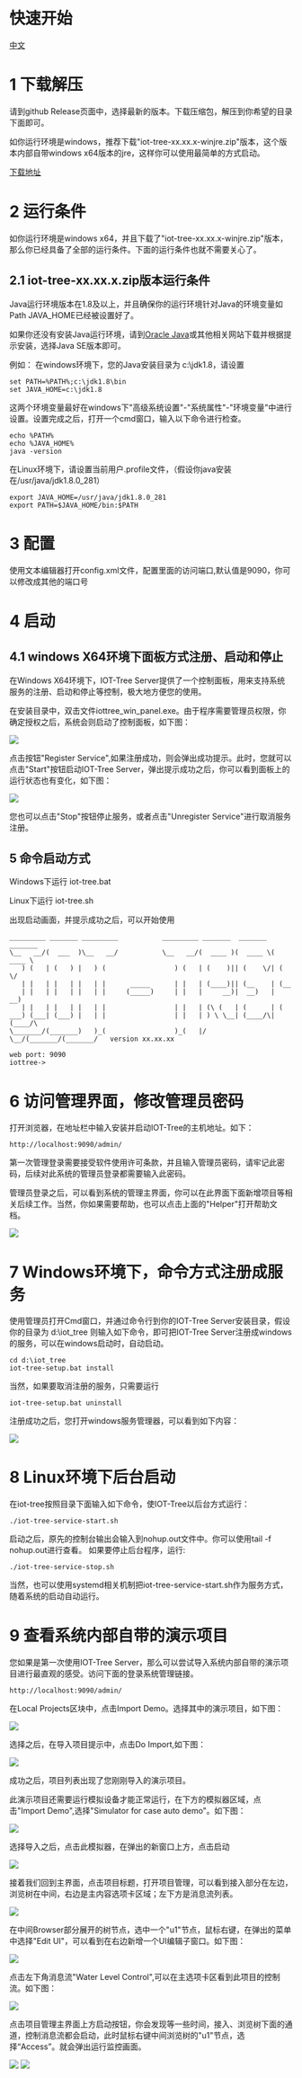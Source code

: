 
快速开始
====

 <a href="../../cn/doc/quick_start.md" target="_blank">中文</a>
<!--
 <a href="../../jp/doc/quick_start.md" target="_blank">日本语</a>
 -->



# 1 下载解压

请到github Release页面中，选择最新的版本。下载压缩包，解压到你希望的目录下面即可。

如你运行环境是windows，推荐下载"iot-tree-xx.xx.x-winjre.zip"版本，这个版本内部自带windows x64版本的jre，这样你可以使用最简单的方式启动。

<a href="https://github.com/bambooww/iot-tree/releases" target="_blank">下载地址</a>





# 2 运行条件

如你运行环境是windows x64，并且下载了"iot-tree-xx.xx.x-winjre.zip"版本，那么你已经具备了全部的运行条件。下面的运行条件也就不需要关心了。

## 2.1 iot-tree-xx.xx.x.zip版本运行条件
Java运行环境版本在1.8及以上，并且确保你的运行环境针对Java的环境变量如Path JAVA_HOME已经被设置好了。

如果你还没有安装Java运行环境，请到<a href="https://www.oracle.com/java/technologies/" target="_blank">Oracle Java</a>或其他相关网站下载并根据提示安装，选择Java SE版本即可。

例如：
在windows环境下，您的Java安装目录为 c:\jdk1.8，请设置


```
set PATH=%PATH%;c:\jdk1.8\bin
set JAVA_HOME=c:\jdk1.8
```

这两个环境变量最好在windows下"高级系统设置"-"系统属性"-"环境变量"中进行设置。设置完成之后，打开一个cmd窗口，输入以下命令进行检查。


```
echo %PATH%
echo %JAVA_HOME%
java -version
```


在Linux环境下，请设置当前用户.profile文件，（假设你java安装在/usr/java/jdk1.8.0_281）


```
export JAVA_HOME=/usr/java/jdk1.8.0_281
export PATH=$JAVA_HOME/bin:$PATH
```


# 3 配置

使用文本编辑器打开config.xml文件，配置里面的访问端口,默认值是9090，你可以修改成其他的端口号



# 4 启动

## 4.1 windows X64环境下面板方式注册、启动和停止

在Windows X64环境下，IOT-Tree Server提供了一个控制面板，用来支持系统服务的注册、启动和停止等控制，极大地方便您的使用。

在安装目录中，双击文件iottree_win_panel.exe。由于程序需要管理员权限，你确定授权之后，系统会则启动了控制面板，如下图：




<img src="./img/win_panel1.png"/>


点击按钮"Register Service",如果注册成功，则会弹出成功提示。此时，您就可以点击"Start"按钮启动IOT-Tree Server，弹出提示成功之后，你可以看到面板上的运行状态也有变化，如下图：




<img src="./img/win_panel2.png" />


您也可以点击"Stop"按钮停止服务，或者点击"Unregister Service"进行取消服务注册。




## 5 命令启动方式

Windows下运行 iot-tree.bat

Linux下运行 iot-tree.sh

出现启动画面，并提示成功之后，可以开始使用


```
_________ _______ _________           _________ _______  _______  _______
\__   __/(  ___  )\__   __/           \__   __/(  ____ )(  ____ \(  ____ \
   ) (   | (   ) |   ) (                 ) (   | (    )|| (    \/| (    \/
   | |   | |   | |   | |      _____      | |   | (____)|| (__    | (__
   | |   | |   | |   | |     (_____)     | |   |     __)|  __)   |  __)
   | |   | |   | |   | |                 | |   | (\ (   | (      | (
___) (___| (___) |   | |                 | |   | ) \ \__| (____/\| (____/\
\_______/(_______)   )_(                 )_(   |/   \__/(_______/(_______/   version xx.xx.xx

web port: 9090
iottree->
```

# 6 访问管理界面，修改管理员密码
打开浏览器，在地址栏中输入安装并启动IOT-Tree的主机地址。如下： 


```
http://localhost:9090/admin/
```

第一次管理登录需要接受软件使用许可条款，并且输入管理员密码，请牢记此密码，后续对此系统的管理员登录都需要输入此密码。

管理员登录之后，可以看到系统的管理主界面，你可以在此界面下面新增项目等相关后续工作。当然，你如果需要帮助，也可以点击上面的"Helper"打开帮助文档。


<img src="./img/qs_1.png">


# 7 Windows环境下，命令方式注册成服务

使用管理员打开Cmd窗口，并通过命令行到你的IOT-Tree Server安装目录，假设你的目录为 d:\iot_tree
则输入如下命令，即可把IOT-Tree Server注册成windows的服务，可以在windows启动时，自动启动。

```
cd d:\iot_tree
iot-tree-setup.bat install
```

当然，如果要取消注册的服务，只需要运行

```
iot-tree-setup.bat uninstall
```

注册成功之后，您打开windows服务管理器，可以看到如下内容：



<img src="./img/win_ser.png">


# 8 Linux环境下后台启动
在iot-tree按照目录下面输入如下命令，使IOT-Tree以后台方式运行：
```
./iot-tree-service-start.sh
```
启动之后，原先的控制台输出会输入到nohup.out文件中。你可以使用tail -f nohup.out进行查看。
如果要停止后台程序，运行:
```
./iot-tree-service-stop.sh
```

当然，也可以使用systemd相关机制把iot-tree-service-start.sh作为服务方式，随着系统的启动自动运行。





# 9 查看系统内部自带的演示项目

您如果是第一次使用IOT-Tree Server，那么可以尝试导入系统内部自带的演示项目进行最直观的感受。访问下面的登录系统管理链接。
```
http://localhost:9090/admin/
```
在Local Projects区块中，点击Import Demo。选择其中的演示项目，如下图：




<img src="./img/imp_demo1.png" />


选择之后，在导入项目提示中，点击Do Import,如下图：



<img src="./img/imp_demo2.png" />


成功之后，项目列表出现了您刚刚导入的演示项目。

此演示项目还需要运行模拟设备才能正常运行，在下方的模拟器区域，点击"Import Demo",选择"Simulator for case auto demo"。如下图：



<img src="./img/imp_demo3.png" />


选择导入之后，点击此模拟器，在弹出的新窗口上方，点击启动


<img src="./img/imp_demo4.png" />


接着我们回到主界面，点击项目标题，打开项目管理，可以看到接入部分在左边，浏览树在中间，右边是主内容选项卡区域；左下方是消息流列表。


<img src="./img/imp_demo5.png" />


在中间Browser部分展开的树节点，选中一个"u1"节点，鼠标右键，在弹出的菜单中选择"Edit UI"，可以看到在右边新增一个UI编辑子窗口。如下图：


<img src="./img/imp_demo6.png" />


点击左下角消息流"Water Level Control",可以在主选项卡区看到此项目的控制流。如下图：


<img src="./img/imp_demo7.png" />


点击项目管理主界面上方启动按钮，你会发现等一些时间，接入、浏览树下面的通道，控制消息流都会启动，此时鼠标右键中间浏览树的"u1"节点，选择“Access”。就会弹出运行监控画面。



<img src="./img/imp_demo8.png" />

<img src="./img/imp_demo9.png" />

